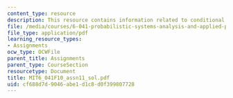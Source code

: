 ```yaml
---
content_type: resource
description: This resource contains information related to conditional density.
file: /media/courses/6-041-probabilistic-systems-analysis-and-applied-probability-fall-2010/cf688d7d9046abe1d1c8d0f399807728_MIT6_041F10_assn11_sol.pdf
file_type: application/pdf
learning_resource_types:
- Assignments
ocw_type: OCWFile
parent_title: Assignments
parent_type: CourseSection
resourcetype: Document
title: MIT6_041F10_assn11_sol.pdf
uid: cf688d7d-9046-abe1-d1c8-d0f399807728
---
```

